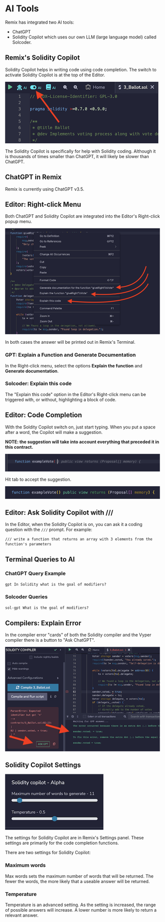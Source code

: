 AI Tools
========

Remix has integrated two AI tools:
- ChatGPT 
- Solidity Copilot which uses our own LLM (large language model) called Solcoder.

## Remix's Solidity Copilot
Solidity Copilot helps in writing code using code completion. The switch to activate Solidity Copilot is at the top of the Editor. 

![](images/a-ai-switch.png)

The Solidity Copilot is specifically for help with Solidity coding. Although it is thousands of times smaller than ChatGPT, it will likely be slower than ChatGPT.  

## ChatGPT in Remix
Remix is currently using ChatGPT v3.5. 

## Editor: Right-click Menu 
Both ChatGPT and Solidity Copilot are integrated into the Editor's Right-click popup menu.

![](images/a-ai-editor-popup-menu.png)

In both cases the answer will be printed out in Remix's Terminal.

### GPT: Explain a Function and Generate Documentation
In the Right-click menu, select the options **Explain the function** and **Generate documentation**.

### Solcoder: Explain this code
The "Explain this code" option in the Editor's Right-click menu can be triggered with, or without, highlighting a block of code.

## Editor: Code Completion
With the Soldity Copilot switch on, just start typing. When you put a space after a word, the Copilot will make a suggestion.  

**NOTE: the suggestion will take into account everything that preceded it in this contract.**

![](images/a-ai-completion-proposal.png)

Hit tab to accept the suggestion.

![](images/a-ai-completion-accepted.png)


## Editor: Ask Solidity Copilot with ///
In the Editor, when the Solidity Copilot is on, you can ask it a coding question with the `///` prompt.
For example:

```
/// write a function that returns an array with 3 elements from the function's parameters
```

## Terminal Queries to AI

### ChatGPT Query Example
`gpt In Solidity what is the goal of modifiers?`

### Solcoder Queries 
`sol-gpt What is the goal of modifiers?`

## Compilers: Explain Error
In the compiler error "cards" of both the Solidity compiler and the Vyper compiler there is a button to "Ask ChatGPT".

![](images/a-ai-solcomp1.png)

## Solidity Copilot Settings

![](images/a-ai-settings.png)

The settings for Solidity Copilot are in Remix's Settings panel. These settings are primarily for the code completion functions.

There are two settings for Solidity Copilot:

### Maximum words 
Max words sets the maximum number of words that will be returned. The fewer the words, the more likely that a useable answer will be returned.

### Temperature
Temperature is an advanced setting. As the setting is increased, the range of possible answers will increase. A lower number is more likely to return a relevant answer.
